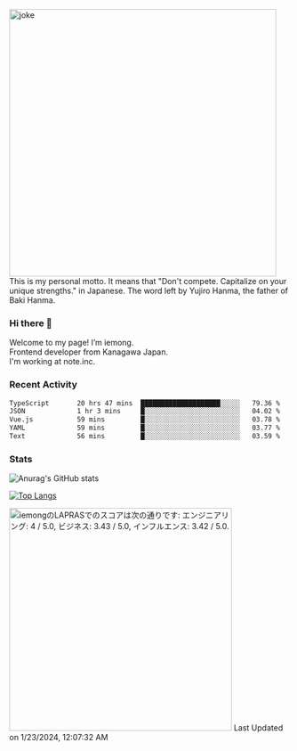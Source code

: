 <img width="480" src="https://text-pict.vercel.app/%E7%AB%B6%E3%81%86%E3%81%AA%E6%8C%81%E3%81%A1%E5%91%B3%E3%82%92%E6%B4%BB%E3%81%8B%E3%81%9B" alt="joke" />
This is my personal motto. It means that "Don't compete. Capitalize on your unique strengths." in Japanese. The word left by Yujiro Hanma, the father of Baki Hanma.


### Hi there 🍵
Welcome to my page! I’m iemong.   
Frontend developer from Kanagawa Japan.   
I'm working at note.inc.

### Recent Activity
<!--START_SECTION:waka-->

```txt
TypeScript       20 hrs 47 mins  ████████████████████░░░░░   79.36 %
JSON             1 hr 3 mins     █░░░░░░░░░░░░░░░░░░░░░░░░   04.02 %
Vue.js           59 mins         █░░░░░░░░░░░░░░░░░░░░░░░░   03.78 %
YAML             59 mins         █░░░░░░░░░░░░░░░░░░░░░░░░   03.77 %
Text             56 mins         █░░░░░░░░░░░░░░░░░░░░░░░░   03.59 %
```

<!--END_SECTION:waka-->

### Stats

![Anurag's GitHub stats](https://github-readme-stats-taupe-psi.vercel.app/api?username=iemong&count_private=true&show_icons=true&theme=dracula)


[![Top Langs](https://github-readme-stats-taupe-psi.vercel.app/api/top-langs/?username=iemong&layout=compact&theme=dracula)](https://github.com/anuraghazra/github-readme-stats)


<!--START_SECTION:lapras-card-->
<p ><a href="https://lapras.com/public/iemong" target="_blank" rel="noopener noreferrer"><img alt="iemongのLAPRASでのスコアは次の通りです: エンジニアリング: 4 / 5.0, ビジネス: 3.43 / 5.0, インフルエンス: 3.42 / 5.0." src="https://lapras-card-generator.vercel.app/api/svg?e=4&b=3.43&i=3.42&b1=%23020E27&b2=%230E5593&i1=%23030E21&i2=%231688BF&l=ja" width="400" ></a>  
Last Updated on 1/23/2024, 12:07:32 AM</p>
<!--END_SECTION:lapras-card-->
